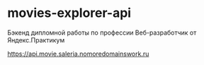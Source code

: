 # movies-explorer-api
Бэкенд дипломной работы по профессии Веб-разработчик от Яндекс.Практикум

https://api.movie.saleria.nomoredomainswork.ru

